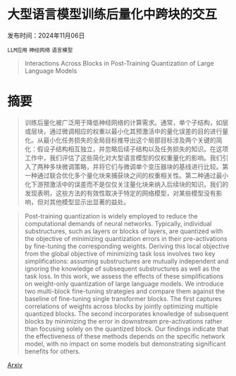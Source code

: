 # 大型语言模型训练后量化中跨块的交互

发布时间：2024年11月06日

`LLM应用` `神经网络` `语言模型`

> Interactions Across Blocks in Post-Training Quantization of Large Language Models

# 摘要

> 训练后量化被广泛用于降低神经网络的计算需求。通常，单个子结构，如层或层块，通过微调相应的权重以最小化其预激活中的量化误差的目的进行量化。从最小化任务损失的全局目标推导出这个局部目标涉及两个关键的简化：假设子结构相互独立，并忽略后续子结构以及任务损失的知识。在这项工作中，我们评估了这些简化对大型语言模型的仅权重量化的影响。我们引入了两种多块微调策略，并将它们与微调单个变压器块的基线进行比较。第一种通过联合优化多个量化块来捕获块之间的权重相关性。第二种通过最小化下游预激活中的误差而不是仅仅关注量化块来纳入后续块的知识。我们的发现表明，这些方法的有效性取决于特定的网络模型，对某些模型没有影响，但对其他模型显示出显著的益处。

> Post-training quantization is widely employed to reduce the computational demands of neural networks. Typically, individual substructures, such as layers or blocks of layers, are quantized with the objective of minimizing quantization errors in their pre-activations by fine-tuning the corresponding weights. Deriving this local objective from the global objective of minimizing task loss involves two key simplifications: assuming substructures are mutually independent and ignoring the knowledge of subsequent substructures as well as the task loss. In this work, we assess the effects of these simplifications on weight-only quantization of large language models. We introduce two multi-block fine-tuning strategies and compare them against the baseline of fine-tuning single transformer blocks. The first captures correlations of weights across blocks by jointly optimizing multiple quantized blocks. The second incorporates knowledge of subsequent blocks by minimizing the error in downstream pre-activations rather than focusing solely on the quantized block. Our findings indicate that the effectiveness of these methods depends on the specific network model, with no impact on some models but demonstrating significant benefits for others.

[Arxiv](https://arxiv.org/abs/2411.03934)